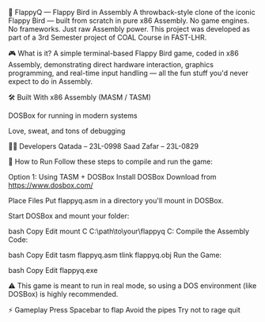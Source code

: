 🐤 FlappyQ — Flappy Bird in Assembly
A throwback-style clone of the iconic Flappy Bird — built from scratch in pure x86 Assembly. No game engines. No frameworks. Just raw Assembly power.
This project was developed as part of a 3rd Semester project of COAL Course in FAST-LHR.

🎮 What is it?
A simple terminal-based Flappy Bird game, coded in x86 Assembly, demonstrating direct hardware interaction, graphics programming, and real-time input handling — all the fun stuff you'd never expect to do in Assembly.

🛠 Built With
x86 Assembly (MASM / TASM)

DOSBox for running in modern systems

Love, sweat, and tons of debugging

👨‍💻 Developers
Qatada – 23L-0998
Saad Zafar – 23L-0829

🚀 How to Run
Follow these steps to compile and run the game:

Option 1: Using TASM + DOSBox
Install DOSBox
Download from https://www.dosbox.com/

Place Files
Put flappyq.asm in a directory you'll mount in DOSBox.

Start DOSBox and mount your folder:

bash
Copy
Edit
mount C C:\path\to\your\flappyq
C:
Compile the Assembly Code:

bash
Copy
Edit
tasm flappyq.asm
tlink flappyq.obj
Run the Game:

bash
Copy
Edit
flappyq.exe

⚠️ This game is meant to run in real mode, so using a DOS environment (like DOSBox) is highly recommended.

⚡ Gameplay
Press Spacebar to flap
Avoid the pipes
Try not to rage quit

